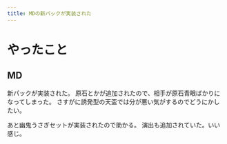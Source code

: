 ```yaml
---
title: MDの新パックが実装された
---
```


# やったこと

## MD

新パックが実装された。
原石とかが追加されたので、相手が原石青眼ばかりになってしまった。
さすがに誘発型の天盃では分が悪い気がするのでどうにかしたい。

あと幽鬼うさぎセットが実装されたので助かる。
演出も追加されていた。いい感じ。
